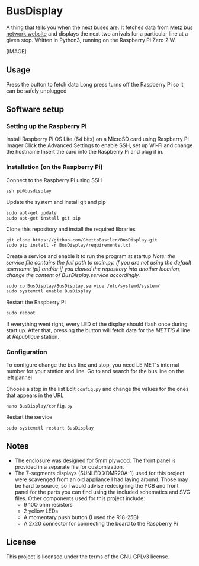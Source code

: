 # BusDisplay

A thing that tells you when the next buses are. It fetches data from [Metz bus network website](https://www.lemet.fr/) and displays the next two arrivals for a particular line at a given stop.
Written in Python3, running on the Raspberry Pi Zero 2 W.

[IMAGE]

## Usage
Press the button to fetch data
Long press turns off the Raspberry Pi so it can be safely unplugged

## Software setup
### Setting up the Raspberry Pi
Install Raspberry Pi OS Lite (64 bits) on a MicroSD card using Raspberry Pi Imager
    Click the Advanced Settings to enable SSH, set up Wi-Fi and change the hostname
Insert the card into the Raspberry Pi and plug it in.

### Installation (on the Raspberry Pi)
Connect to the Raspberry Pi using SSH
```
ssh pi@busdisplay
```

Update the system and install git and pip
```
sudo apt-get update
sudo apt-get install git pip
```

Clone this repository and install the required libraries
```
git clone https://github.com/GhettoBastler/BusDisplay.git
sudo pip install -r BusDisplay/requirements.txt
```

Create a service and enable it to run the program at startup
*Note: the service file contains the full path to main.py. If you are not using the default username (pi) and/or if you cloned the repository into another location, change the content of BusDisplay.service accordingly.*
```
sudo cp BusDisplay/BusDisplay.service /etc/systemd/system/
sudo systemctl enable BusDisplay
```

Restart the Raspberry Pi
```
sudo reboot
```

If everything went right, every LED of the display should flash once during start up. After that, pressing the button will fetch data for the *METTIS A* line at *République* station.

### Configuration
To configure change the bus line and stop, you need LE MET's internal number for your station and line.
Go to [](https://services.lemet.fr/) and search for the bus line on the left pannel

[](images/lemet_screen_1.png)
Choose a stop in the list
[](images/lemet_screen_2.png)
Edit ```config.py``` and change the values for the ones that appears in the URL
```
nano BusDisplay/config.py
```

[](images/lemet_screen_3.png)

Restart the service
```
sudo systemctl restart BusDisplay
```

## Notes
- The enclosure was designed for 5mm plywood. The front panel is provided in a separate file for customization.
- The 7-segments displays (SUNLED XDMR20A-1) used for this project were scavenged from an old appliance I had laying around. Those may be hard to source, so I would advise redesigning the PCB and front panel for the parts you can find using the included schematics and SVG files. Other components used for this project include:
    - 9 10O ohm resistors
    - 2 yellow LEDs
    - A momentary push button (I used the R18-25B)
    - A 2x20 connector for connecting the board to the Raspberry Pi

## License
This project is licensed under the terms of the GNU GPLv3 license.
